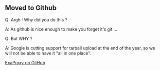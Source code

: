 ## Moved to Github ##

Q: Argh ! Why did you do this ?

A: As github is nice enough to make you forget it's git ...

Q: But WHY ?

A: Google is cutting support for tarball upload at the end of the year, so we will not be able to have it "all in one place".

[ExaProxy on GitHub](https://github.com/Exa-Networks/exaproxy)